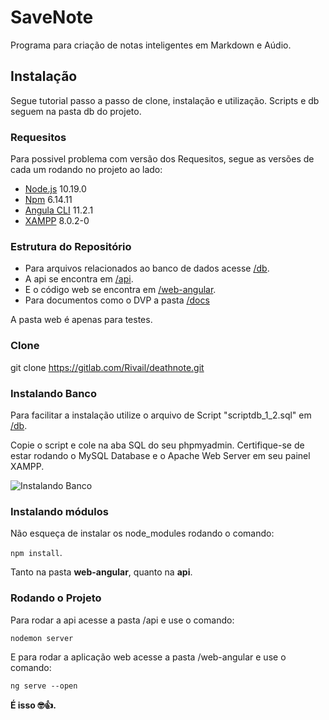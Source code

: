 # SaveNote

Programa para criação de notas inteligentes em Markdown e Aúdio.

## Instalação

Segue tutorial passo a passo de clone, instalação e utilização.
Scripts e db seguem na pasta db do projeto.

### Requesitos 
Para possivel problema com versão dos Requesitos, segue as versões de cada um rodando no projeto ao lado:

- [Node.js](https://nodejs.org/en/) 10.19.0
- [Npm](https://nodejs.org/en/) 6.14.11
- [Angula CLI](https://cli.angular.io/) 11.2.1
- [XAMPP](https://www.apachefriends.org/pt_br/index.html) 8.0.2-0

### Estrutura do Repositório

- Para arquivos relacionados ao banco de dados acesse [/db](https://gitlab.com/Rivail/deathnote/-/tree/master/db).
- A api se encontra em [/api](https://gitlab.com/Rivail/deathnote/-/tree/master/api).
- E o código web se encontra em [/web-angular](https://gitlab.com/Rivail/deathnote/-/tree/master/web-angular).
- Para documentos como o DVP a pasta [/docs](https://gitlab.com/Rivail/deathnote/-/tree/master/docs)

A pasta web é apenas para testes.

### Clone
git clone https://gitlab.com/Rivail/deathnote.git

### Instalando Banco
Para facilitar a instalação utilize o arquivo de Script "scriptdb_1_2.sql" em [/db](https://gitlab.com/Rivail/deathnote/-/tree/master/db). 

Copie o script e cole na aba SQL do seu phpmyadmin. Certifique-se de estar rodando o MySQL Database e o Apache Web Server em seu painel XAMPP.

![Instalando Banco](https://media.giphy.com/media/B2SN9Klx0JelbTejqU/giphy.gif)

### Instalando módulos
Não esqueça de instalar os node_modules rodando o comando:

`npm install`.

Tanto na pasta **web-angular**, quanto na **api**.

### Rodando o Projeto

Para rodar a api acesse a pasta /api e use o comando:

`nodemon server`

E para rodar a aplicação web acesse a pasta /web-angular e use o comando:

`ng serve --open`

**É isso 🤓👍.**
